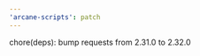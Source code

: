```yaml
---
'arcane-scripts': patch
---
```


<!-- markdownlint-disable MD041 -->chore(deps): bump requests from 2.31.0 to 2.32.0
